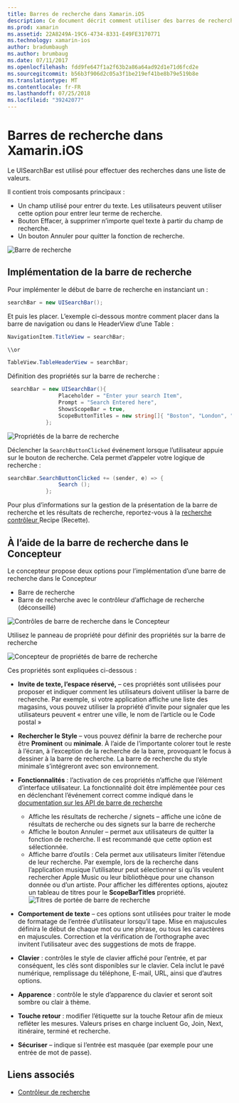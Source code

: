 ```yaml
---
title: Barres de recherche dans Xamarin.iOS
description: Ce document décrit comment utiliser des barres de recherche dans Xamarin.iOS. Il explique comment créer des barres de recherche dans une table de montage séquentiel et par programme.
ms.prod: xamarin
ms.assetid: 22A8249A-19C6-4734-8331-E49FE3170771
ms.technology: xamarin-ios
author: bradumbaugh
ms.author: brumbaug
ms.date: 07/11/2017
ms.openlocfilehash: fdd9fe647f1a2f63b2a86a64ad92d1e71d6fcd2e
ms.sourcegitcommit: b56b3f906d2c05a3f1be219ef41be8b79e519b8e
ms.translationtype: MT
ms.contentlocale: fr-FR
ms.lasthandoff: 07/25/2018
ms.locfileid: "39242077"
---
```

# <a name="search-bars-in-xamarinios"></a>Barres de recherche dans Xamarin.iOS

Le UISearchBar est utilisé pour effectuer des recherches dans une liste de valeurs. 

Il contient trois composants principaux : 

- Un champ utilisé pour entrer du texte. Les utilisateurs peuvent utiliser cette option pour entrer leur terme de recherche.
- Bouton Effacer, à supprimer n’importe quel texte à partir du champ de recherche.
- Un bouton Annuler pour quitter la fonction de recherche.

![Barre de recherche](searchbar-images/image1.png)

## <a name="implementing-the-search-bar"></a>Implémentation de la barre de recherche

Pour implémenter le début de barre de recherche en instanciant un :

```csharp
searchBar = new UISearchBar();
```

Et puis les placer. L’exemple ci-dessous montre comment placer dans la barre de navigation ou dans le HeaderView d’une Table :

```csharp
NavigationItem.TitleView = searchBar;

\\or

TableView.TableHeaderView = searchBar;
```

Définition des propriétés sur la barre de recherche :

```csharp
 searchBar = new UISearchBar(){
                Placeholder = "Enter your search Item",
                Prompt = "Search Entered here",
                ShowsScopeBar = true,
                ScopeButtonTitles = new string[]{ "Boston", "London", "SF" },
            };
```

![Propriétés de la barre de recherche](searchbar-images/image6.png)

Déclencher la `SearchButtonClicked` événement lorsque l’utilisateur appuie sur le bouton de recherche. Cela permet d’appeler votre logique de recherche :

```csharp
searchBar.SearchButtonClicked += (sender, e) => {
                Search ();
            };
```

Pour plus d’informations sur la gestion de la présentation de la barre de recherche et les résultats de recherche, reportez-vous à la [recherche contrôleur ](https://github.com/xamarin/recipes/tree/master/Recipes/ios/content_controls/search-controller) Recipe (Recette).

## <a name="using-the-search-bar-in-the-designer"></a>À l’aide de la barre de recherche dans le Concepteur

Le concepteur propose deux options pour l’implémentation d’une barre de recherche dans le Concepteur

- Barre de recherche
- Barre de recherche avec le contrôleur d’affichage de recherche (déconseillé)

![Contrôles de barre de recherche dans le Concepteur](searchbar-images/image2.png)

Utilisez le panneau de propriété pour définir des propriétés sur la barre de recherche

![Concepteur de propriétés de barre de recherche](searchbar-images/image3.png)

Ces propriétés sont expliquées ci-dessous :

- **Invite de texte, l’espace réservé,** – ces propriétés sont utilisées pour proposer et indiquer comment les utilisateurs doivent utiliser la barre de recherche. Par exemple, si votre application affiche une liste des magasins, vous pouvez utiliser la propriété d’invite pour signaler que les utilisateurs peuvent « entrer une ville, le nom de l’article ou le Code postal »
- **Rechercher le Style** – vous pouvez définir la barre de recherche pour être **Prominent** ou **minimale**. À l’aide de l’importante colorer tout le reste à l’écran, à l’exception de la recherche de la barre, provoquant le focus à dessiner à la barre de recherche. La barre de recherche du style minimale s’intégreront avec son environnement.
- **Fonctionnalités** : l’activation de ces propriétés n’affiche que l’élément d’interface utilisateur. La fonctionnalité doit être implémentée pour ces en déclenchant l’événement correct comme indiqué dans le [documentation sur les API de barre de recherche](https://developer.xamarin.com/api/type/UIKit.UISearchBar/)
    - Affiche les résultats de recherche / signets – affiche une icône de résultats de recherche ou des signets sur la barre de recherche
    - Affiche le bouton Annuler – permet aux utilisateurs de quitter la fonction de recherche. Il est recommandé que cette option est sélectionnée.
    - Affiche barre d’outils : Cela permet aux utilisateurs limiter l’étendue de leur recherche. Par exemple, lors de la recherche dans l’application musique l’utilisateur peut sélectionner si qu’ils veulent rechercher Apple Music ou leur bibliothèque pour une chanson donnée ou d’un artiste. Pour afficher les différentes options, ajoutez un tableau de titres pour le **ScopeBarTitles** propriété.
    ![Titres de portée de barre de recherche](searchbar-images/image4.png)

- **Comportement de texte** – ces options sont utilisées pour traiter le mode de formatage de l’entrée d’utilisateur lorsqu’il tape. Mise en majuscules définira le début de chaque mot ou une phrase, ou tous les caractères en majuscules. Correction et la vérification de l’orthographe avec invitent l’utilisateur avec des suggestions de mots de frappe.
- **Clavier** : contrôles le style de clavier affiché pour l’entrée, et par conséquent, les clés sont disponibles sur le clavier. Cela inclut le pavé numérique, remplissage du téléphone, E-mail, URL, ainsi que d’autres options.
- **Apparence** : contrôle le style d’apparence du clavier et seront soit sombre ou clair à thème.
- **Touche retour** : modifier l’étiquette sur la touche Retour afin de mieux refléter les mesures. Valeurs prises en charge incluent Go, Join, Next, itinéraire, terminé et recherche.
- **Sécuriser** – indique si l’entrée est masquée (par exemple pour une entrée de mot de passe).

## <a name="related-links"></a>Liens associés

- [Contrôleur de recherche](https://github.com/xamarin/recipes/tree/master/Recipes/ios/content_controls/search-controller)
